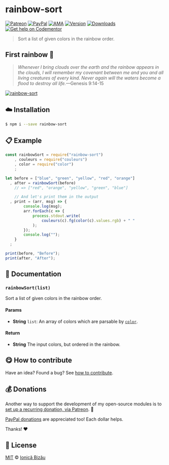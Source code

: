 
# rainbow-sort

 [![Patreon](https://img.shields.io/badge/Support%20me%20on-Patreon-%23e6461a.svg)][paypal-donations] [![PayPal](https://img.shields.io/badge/%24-paypal-f39c12.svg)][paypal-donations] [![AMA](https://img.shields.io/badge/ask%20me-anything-1abc9c.svg)](https://github.com/IonicaBizau/ama) [![Version](https://img.shields.io/npm/v/rainbow-sort.svg)](https://www.npmjs.com/package/rainbow-sort) [![Downloads](https://img.shields.io/npm/dt/rainbow-sort.svg)](https://www.npmjs.com/package/rainbow-sort) [![Get help on Codementor](https://cdn.codementor.io/badges/get_help_github.svg)](https://www.codementor.io/johnnyb?utm_source=github&utm_medium=button&utm_term=johnnyb&utm_campaign=github)

> Sort a list of given colors in the rainbow order.

## First rainbow :rainbow:
> *Whenever I bring clouds over the earth and the rainbow appears in the clouds, I will remember my covenant between me and you and all living creatures of every kind. Never again will the waters become a flood to destroy all life.*—Genesis 9:14-15


[![rainbow-sort](http://i.imgur.com/n3r6w5m.png)](#)

## :cloud: Installation

```sh
$ npm i --save rainbow-sort
```


## :clipboard: Example



```js
const rainbowSort = require("rainbow-sort")
    , couleurs = require("couleurs")
    , color = require("color")
    ;

let before = ["blue", "green", "yellow", "red", "orange"]
  , after = rainbowSort(before)
    // => ["red", "orange", "yellow", "green", "blue"]

    // And let's print them in the output
  , print = (arr, msg) => {
        console.log(msg);
        arr.forEach(c => {
            process.stdout.write(
                couleurs(c).fg(color(c).values.rgb) + " "
            );
        });
        console.log("");
    }
  ;

print(before, "Before");
print(after, "After");
```

## :memo: Documentation


### `rainbowSort(list)`
Sort a list of given colors in the rainbow order.

#### Params
- **String** `list`: An array of colors which are parsable by [`color`](https://github.com/Qix-/color).

#### Return
- **String** The input colors, but ordered in the rainbow.



## :yum: How to contribute
Have an idea? Found a bug? See [how to contribute][contributing].

## :moneybag: Donations

Another way to support the development of my open-source modules is
to [set up a recurring donation, via Patreon][patreon]. :rocket:

[PayPal donations][paypal-donations] are appreciated too! Each dollar helps.

Thanks! :heart:


## :scroll: License

[MIT][license] © [Ionică Bizău][website]

[patreon]: https://www.patreon.com/ionicabizau
[paypal-donations]: https://www.paypal.com/cgi-bin/webscr?cmd=_s-xclick&hosted_button_id=RVXDDLKKLQRJW
[donate-now]: http://i.imgur.com/6cMbHOC.png

[license]: http://showalicense.com/?fullname=Ionic%C4%83%20Biz%C4%83u%20%3Cbizauionica%40gmail.com%3E%20(http%3A%2F%2Fionicabizau.net)&year=2016#license-mit
[website]: http://ionicabizau.net
[contributing]: /CONTRIBUTING.md
[docs]: /DOCUMENTATION.md
